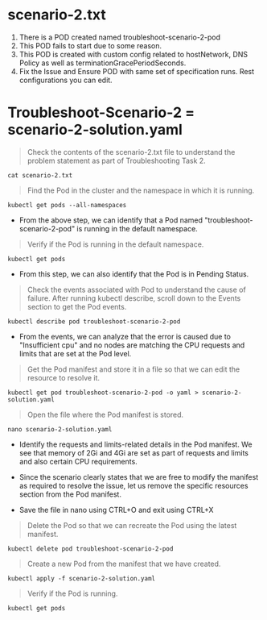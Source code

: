 #  scenario-2.txt 

1. There is a POD created named troubleshoot-scenario-2-pod
2. This POD fails to start due to some reason.
3. This POD is created with custom config related to hostNetwork, DNS Policy as well as terminationGracePeriodSeconds.
4. Fix the Issue and Ensure POD with same set of specification runs. Rest configurations you can edit.
                                                                         

#  Troubleshoot-Scenario-2 = scenario-2-solution.yaml

>   Check the contents of the scenario-2.txt file to understand the problem statement as part of Troubleshooting Task 2.
```shell
cat scenario-2.txt
```

>  Find the Pod in the cluster and the namespace in which it is running.
```shell
kubectl get pods --all-namespaces
```

- From the above step, we can identify that a Pod named "troubleshoot-scenario-2-pod" is running in the default namespace.

>  Verify if the Pod is running in the default namespace.
```shell
kubectl get pods
```

-   From this step, we can also identify that the Pod is in Pending Status.


>  Check the events associated with Pod to understand the cause of failure. After running kubectl describe, scroll down to the Events section to get the Pod events.
```shell
kubectl describe pod troubleshoot-scenario-2-pod
```

-   From the events, we can analyze that the error is caused due to "Insufficient cpu" and no nodes are matching the CPU requests and limits that are set at the Pod level.

>  Get the Pod manifest and store it in a file so that we can edit the resource to resolve it.
```shell
kubectl get pod troubleshoot-scenario-2-pod -o yaml > scenario-2-solution.yaml
```

>  Open the file where the Pod manifest is stored.
```shell
nano scenario-2-solution.yaml
```

-   Identify the requests and limits-related details in the Pod manifest. We see that memory of 2Gi and 4Gi are set as part of requests and limits and also certain CPU requirements.

-   Since the scenario clearly states that we are free to modify the manifest as required to resolve the issue, let us remove the specific resources section from the Pod manifest.
-   Save the file in nano using CTRL+O and exit using CTRL+X

>  Delete the Pod so that we can recreate the Pod using the latest manifest.
```shell
kubectl delete pod troubleshoot-scenario-2-pod
```

>  Create a new Pod from the manifest that we have created.
```shell
kubectl apply -f scenario-2-solution.yaml
```

>  Verify if the Pod is running.
```shell
kubectl get pods
```
